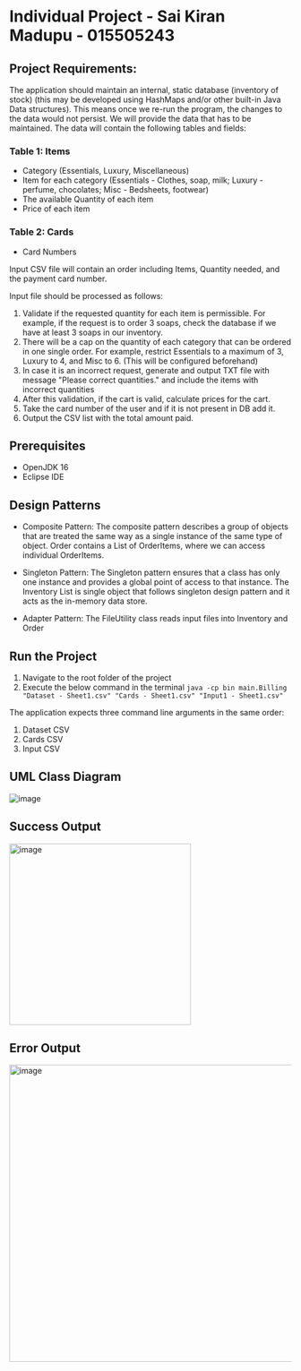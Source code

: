 # Individual Project - Sai Kiran Madupu - 015505243

## Project Requirements:
The application should maintain an internal, static database (inventory of stock)  (this may be developed using HashMaps and/or other  built-in Java Data structures). This means once we re-run the program, the changes to the data would not persist. We will provide the data that has to be maintained. The data will contain the following tables and fields:

### Table 1: Items
- Category (Essentials, Luxury, Miscellaneous)
- Item for each category (Essentials - Clothes, soap, milk; Luxury - perfume, chocolates; Misc - Bedsheets, footwear)
- The available Quantity of each item
- Price of each item

### Table 2: Cards
- Card Numbers

Input CSV file will contain an order including Items, Quantity needed, and the payment card number.

Input file should be processed as follows:
1. Validate if the requested quantity for each item is permissible. For example, if the request is to order 3 soaps, check the database if we have at least 3 soaps in our inventory.
2. There will be a cap on the quantity of each category that can be ordered in one single order. For example, restrict Essentials to a maximum of 3, Luxury to 4, and Misc to 6. (This will be configured beforehand)
3. In case it is an incorrect request, generate and output TXT file with message "Please correct quantities." and include the items with incorrect quantities
4. After this validation, if the cart is valid, calculate prices for the cart.
5. Take the card number of the user and if it is not present in DB add it.
6. Output the CSV list with the total amount paid.

## Prerequisites
- OpenJDK 16
- Eclipse IDE

## Design Patterns
- Composite Pattern: The composite pattern describes a group of objects that are treated the same way as a single instance of the same type of object. Order contains a List of OrderItems, where we can access individual OrderItems.

- Singleton Pattern: The Singleton pattern ensures that a class has only one instance and provides a global point of access to that instance. The Inventory List is single object that follows singleton design pattern and it acts as the in-memory data store.

- Adapter Pattern: The FileUtility class reads input files into Inventory and Order

## Run the Project
1. Navigate to the root folder of the project
2. Execute the below command in the terminal
`java -cp bin main.Billing "Dataset - Sheet1.csv" "Cards - Sheet1.csv" "Input1 - Sheet1.csv"`

The application expects three command line arguments in the same order:
1. Dataset CSV
2. Cards CSV
3. Input CSV


## UML Class Diagram
![image](https://user-images.githubusercontent.com/18122083/166617019-cc3e5f52-4e12-4020-bcf8-7e72090e4426.png)


## Success Output
<img width="324" alt="image" src="https://user-images.githubusercontent.com/18122083/166613645-5d0b0477-d2a4-4235-a6ee-1d62902315b8.png">

## Error Output
<img width="531" alt="image" src="https://user-images.githubusercontent.com/18122083/166613678-8b859f65-aad3-494e-a66c-4e4f7fa64a44.png">





